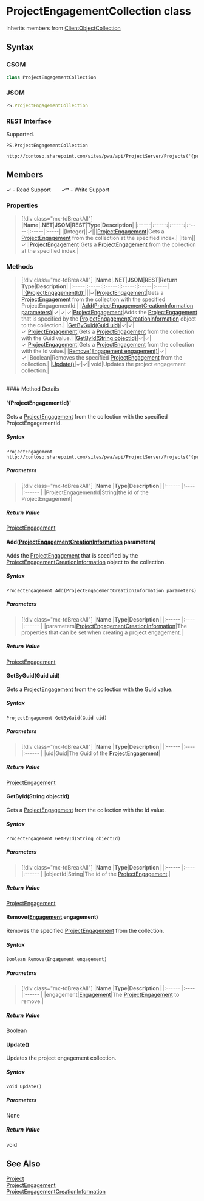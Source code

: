 [comment]: # (Name:ProjectEngagementCollection)
[comment]: # (Name:Microsoft.ProjectServer.ProjectEngagementCollection)
[comment]: # (Type:class)
[comment]: # (Status:Verified)

# <a name="name"></a>ProjectEngagementCollection class

inherits members from [ClientObjectCollection<ProjectEngagement>](https://msdn.microsoft.com/EN-US/library/ee539303)<br/>

<a name="description"></a>

## <a name="syntax"></a>Syntax

### CSOM

```cs
class ProjectEngagementCollection 
```
### JSOM

```javascript
PS.ProjectEngagementCollection
```
### REST Interface

Supported.

```
PS.ProjectEngagementCollection

http://contoso.sharepoint.com/sites/pwa/api/ProjectServer/Projects('{projectid}')/Engagements
```

## <a name="members"></a>Members


&#x2713; - Read Support &nbsp;&nbsp;&nbsp;&nbsp;&nbsp;&nbsp;&#x2713;&#x02B7; - Write Support

### <a name="properties"></a>Properties
> [!div class="mx-tdBreakAll"]
|**Name**|**.NET**|**JSOM**|**REST**|**Type**|**Description**|
|:-----|:-----:|:-----:|:-----:|:-----|:-----|
|<a name="[Integer]"></a>[Integer]|&#x2713;|||[ProjectEngagement](ProjectEngagement.md)|Gets a [ProjectEngagement](ProjectEngagement.md) from the collection at the specified index.|
|<a name="Item"></a>Item||&#x2713;||[ProjectEngagement](ProjectEngagement.md)|Gets a [ProjectEngagement](ProjectEngagement.md) from the collection at the specified index.|

### <a name="methods"></a>Methods
> [!div class="mx-tdBreakAll"]
|**Name**|**.NET**|**JSOM**|**REST**|**Return Type**|**Description**|
|:-----|:-----:|:-----:|:-----:|:-----|:-----|
|[&#39;{ProjectEngagementId}&#39;](#&#39;{ProjectEngagementId}&#39;)|||&#x2713;|[ProjectEngagement](ProjectEngagement.md)|Gets a [ProjectEngagement](ProjectEngagement.md) from the collection with the specified ProjectEngagementId.|
|[Add(ProjectEngagementCreationInformation parameters)](#Add_[ProjectEngagementCreationInformation]_ProjectEngagementCreationInformation.md__parameters_)|&#x2713;|&#x2713;|&#x2713;|[ProjectEngagement](ProjectEngagement.md)|Adds the [ProjectEngagement](ProjectEngagement.md) that is specified by the [ProjectEngagementCreationInformation](ProjectEngagementCreationInformation.md) object to the collection.|
|[GetByGuid(Guid uid)](#GetByGuid_Guid_uid_)|&#x2713;|&#x2713;|&#x2713;|[ProjectEngagement](ProjectEngagement.md)|Gets a [ProjectEngagement](ProjectEngagement.md) from the collection with the Guid value.|
|[GetById(String objectId)](#GetById_String_objectId_)|&#x2713;|&#x2713;|&#x2713;|[ProjectEngagement](ProjectEngagement.md)|Gets a [ProjectEngagement](ProjectEngagement.md) from the collection with the Id value.|
|[Remove(Engagement engagement)](#Remove_[Engagement]_Engagement.md__engagement_)|&#x2713;|&#x2713;||Boolean|Removes the specified [ProjectEngagement](ProjectEngagement.md) from the collection.|
|[Update()](#Update__)|&#x2713;|&#x2713;||void|Updates the project engagement collection.|

<br/>
#### Method Details

#### <a name="&#39;{ProjectEngagementId}&#39;"></a>&#39;{ProjectEngagementId}&#39;
 
Gets a [ProjectEngagement](ProjectEngagement.md) from the collection with the specified ProjectEngagementId.

##### Syntax

```
ProjectEngagement http://contoso.sharepoint.com/sites/pwa/api/ProjectServer/Projects('{projectid}')/Engagements('{ProjectEngagementId}')
```

##### Parameters
> [!div class="mx-tdBreakAll"]
|**Name** |**Type**|**Description**|
|:------ |:----|:------ |
|ProjectEngagementId|String|the id of the ProjectEngagement|

##### Return Value

[ProjectEngagement](ProjectEngagement.md)

#### <a name="Add_[ProjectEngagementCreationInformation]_ProjectEngagementCreationInformation.md__parameters_"></a>Add([ProjectEngagementCreationInformation](ProjectEngagementCreationInformation.md) parameters)
 
Adds the [ProjectEngagement](ProjectEngagement.md) that is specified by the [ProjectEngagementCreationInformation](ProjectEngagementCreationInformation.md) object to the collection.

##### Syntax

```
ProjectEngagement Add(ProjectEngagementCreationInformation parameters)
```

##### Parameters
> [!div class="mx-tdBreakAll"]
|**Name** |**Type**|**Description**|
|:------ |:----|:------ |
|parameters|[ProjectEngagementCreationInformation](ProjectEngagementCreationInformation.md)|The properties that can be set when creating a project engagement.|

##### Return Value

[ProjectEngagement](ProjectEngagement.md)

#### <a name="GetByGuid_Guid_uid_"></a>GetByGuid(Guid uid)
 
Gets a [ProjectEngagement](ProjectEngagement.md) from the collection with the Guid value.

##### Syntax

```
ProjectEngagement GetByGuid(Guid uid)
```

##### Parameters
> [!div class="mx-tdBreakAll"]
|**Name** |**Type**|**Description**|
|:------ |:----|:------ |
|uid|Guid|The Guid of the [ProjectEngagement](ProjectEngagement.md)|

##### Return Value

[ProjectEngagement](ProjectEngagement.md)

#### <a name="GetById_String_objectId_"></a>GetById(String objectId)
 
Gets a [ProjectEngagement](ProjectEngagement.md) from the collection with the Id value.

##### Syntax

```
ProjectEngagement GetById(String objectId)
```

##### Parameters
> [!div class="mx-tdBreakAll"]
|**Name** |**Type**|**Description**|
|:------ |:----|:------ |
|objectId|String|The id of the [ProjectEngagement](ProjectEngagement.md).|

##### Return Value

[ProjectEngagement](ProjectEngagement.md)

#### <a name="Remove_[Engagement]_Engagement.md__engagement_"></a>Remove([Engagement](Engagement.md) engagement)
 
Removes the specified [ProjectEngagement](ProjectEngagement.md) from the collection.

##### Syntax

```
Boolean Remove(Engagement engagement)
```

##### Parameters
> [!div class="mx-tdBreakAll"]
|**Name** |**Type**|**Description**|
|:------ |:----|:------ |
|engagement|[Engagement](Engagement.md)|The [ProjectEngagement](ProjectEngagement.md) to remove.|

##### Return Value

Boolean

#### <a name="Update__"></a>Update()
 
Updates the project engagement collection.

##### Syntax

```
void Update()
```

##### Parameters

None

##### Return Value

void

## <a name="seeAlso"></a>See Also

[Project](Project.md)<br/>
[ProjectEngagement](ProjectEngagement.md)<br/>
[ProjectEngagementCreationInformation](ProjectEngagementCreationInformation.md)<br/>
